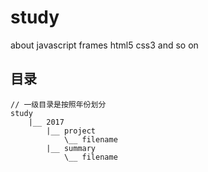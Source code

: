 # study
about javascript frames  html5 css3 and so on 

## 目录
```
// 一级目录是按照年份划分
study
    |__ 2017
        |__ project
            \__ filename
        |__ summary
            \__ filename
```


